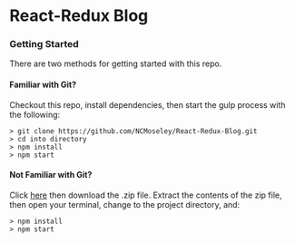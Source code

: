 # React-Redux Blog

### Getting Started

There are two methods for getting started with this repo.

#### Familiar with Git?

Checkout this repo, install dependencies, then start the gulp process with the following:

```
> git clone https://github.com/NCMoseley/React-Redux-Blog.git
> cd into directory
> npm install
> npm start
```

#### Not Familiar with Git?

Click [here](https://github.com/NCMoseley/React-Redux-Blog.git) then download the .zip file. Extract the contents of the zip file, then open your terminal, change to the project directory, and:

```
> npm install
> npm start
```
